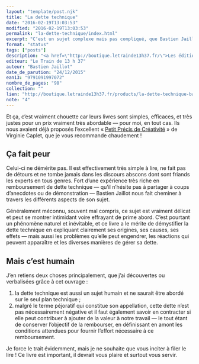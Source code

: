 ```yaml
---
layout: "template/post.njk"
title: "La dette technique"
date: "2016-02-19T13:03:53"
modified: "2016-02-19T13:03:53"
permalink: "la-dette-technique/index.html"
excerpt: "Cʼest un sujet complexe mais pas compliqué, que Bastien Jaillot nous fait parcourir sous lʼéclairage de ses années dʼexpériences en tant que pompier de la dette technique."
format: "status"
tags: ["posts"]
description: "<a href=\"http://boutique.letrainde13h37.fr/\">Les éditions du train de 13&nbsp;h&nbsp;37</a>  lancent dans une nouvelle aventure avec cet ouvrage sur la dette technique, ainsi que «&nbsp;<a href=\"http://boutique.letrainde13h37.fr/products/design-icones-le-manuel-sebastien-desbenoit\">Design d&#700;icônes&nbsp;: le manuel</a>&nbsp;» de Sébastien Desbenoit."
editeur: "Le Train de 13 h 37"
auteur: "Bastien Jaillot"
date_de_parution: "24/12/2015"
ean13: "9791091997072"
nombre_de_pages: "98"
collection: ""
lien: "http://boutique.letrainde13h37.fr/products/la-dette-technique-bastien-jaillot"
note: "4"
---
```

Et ça, cʼest vraiment chouette car leurs livres sont simples, efficaces, et très justes pour un prix vraiment très abordable —&nbsp;pour moi, en tout cas. Ils nous avaient déjà proposés lʼexcellent «&nbsp;[Petit Précis de Créativité](https://boutique.letrainde13h37.fr/products/petit-precis-de-creativite-virginie-caplet)&nbsp;» de Virginie Caplet, que je vous recommande chaudement&nbsp;!

## Ça fait peur

Celui-ci ne démérite pas. Il est effectivement très simple à lire, ne fait pas de détours et ne tombe jamais dans les discours abscons dont sont friands les experts en tous genres. Fort dʼune expérience très riche en remboursement de dette technique —&nbsp;quʼil nʼhésite pas à partager à coups dʼanecdotes ou de démonstration&nbsp;— Bastien Jaillot nous fait cheminer à travers les différents aspects de son sujet.

Généralement méconnu, souvent mal compris, ce sujet est vraiment délicat et peut se montrer intimidant voire effrayant de prime abord. Cʼest pourtant un phénomène naturel et inévitable, et ce livre a le mérite de démystifier la dette technique en expliquant clairement ses origines, ses causes, ses effets —&nbsp;mais aussi les problèmes quʼelle peut engendrer, les réactions qui peuvent apparaître et les diverses manières de gérer sa dette.

## Mais cʼest humain

Jʼen retiens deux choses principalement, que jʼai découvertes ou verbalisées grâce à cet ouvrage&nbsp;:

1.  la dette technique est aussi un sujet humain et ne saurait être abordé sur le seul plan technique&nbsp;;
2.  malgré le terme péjoratif qui constitue son appellation, cette dette nʼest pas nécessairement négative et il faut également savoir en contracter si elle peut contribuer à ajouter de la valeur à notre travail —&nbsp;le tout étant de conserver lʼobjectif de la rembourser, en définissant en amont les conditions attendues pour fournir lʼeffort nécessaire à ce remboursement.

Je force le trait évidemment, mais je ne souhaite que vous inciter à filer le lire&nbsp;! Ce livre est important, il devrait vous plaire et surtout vous servir.

